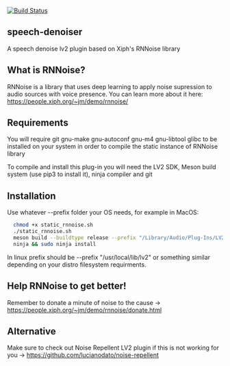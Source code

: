 [![Build Status](https://travis-ci.org/lucianodato/speech-denoiser.svg?branch=master)](https://travis-ci.org/lucianodato/speech-denoiser)

speech-denoiser
------
A speech denoise lv2 plugin based on Xiph's RNNoise library

What is RNNoise?
-----
RNNoise is a library that uses deep learning to apply noise supression to audio sources with voice presence. You can learn more about it here: https://people.xiph.org/~jm/demo/rnnoise/

Requirements
-----
You will require git gnu-make gnu-autoconf gnu-m4 gnu-libtool glibc to be installed on your system in order to compile the static instance of RNNoise library

To compile and install this plug-in you will need the LV2 SDK, Meson build system (use pip3 to install it), ninja compiler and git

Installation 
-----
Use whatever --prefix folder your OS needs, for example in MacOS:
```bash
  chmod +x static_rnnoise.sh
  ./static_rnnoise.sh
  meson build --buildtype release --prefix "/Library/Audio/Plug-Ins/LV2" && cd build
  ninja && sudo ninja install
```
In linux prefix should be --prefix "/usr/local/lib/lv2" or something similar depending on your distro filesystem requirments.

Help RNNoise to get better!
-----
Remember to donate a minute of noise to the cause -> https://people.xiph.org/~jm/demo/rnnoise/donate.html

Alternative
-----
Make sure to check out Noise Repellent LV2 plugin if this is not working for you -> https://github.com/lucianodato/noise-repellent
